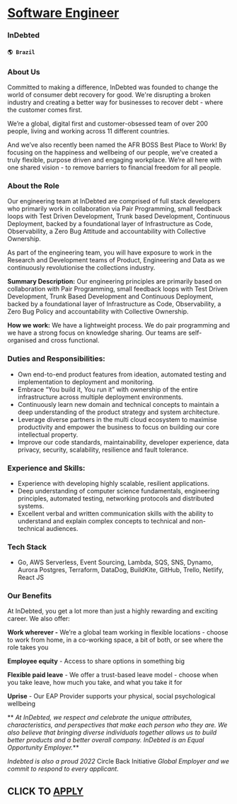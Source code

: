 # [Software Engineer](https://www.remotewlb.com/apply/software-engineer-74397)  
### InDebted  
#### `🌎 Brazil`  

### About Us

Committed to making a difference, InDebted was founded to change the world of consumer debt recovery for good. We're disrupting a broken industry and creating a better way for businesses to recover debt - where the customer comes first.

We’re a global, digital first and customer-obsessed team of over 200 people, living and working across 11 different countries.

And we’ve also recently been named the AFR BOSS Best Place to Work! By focusing on the happiness and wellbeing of our people, we’ve created a truly flexible, purpose driven and engaging workplace. We’re all here with one shared vision - to remove barriers to financial freedom for all people.

### About the Role

Our engineering team at InDebted are comprised of full stack developers who primarily work in collaboration via Pair Programming, small feedback loops with Test Driven Development, Trunk based Development, Continuous Deployment, backed by a foundational layer of Infrastructure as Code, Observability, a Zero Bug Attitude and accountability with Collective Ownership.

As part of the engineering team, you will have exposure to work in the Research and Development teams of Product, Engineering and Data as we continuously revolutionise the collections industry.

 **Summary Description:** Our engineering principles are primarily based on collaboration with Pair Programming, small feedback loops with Test Driven Development, Trunk Based Development and Continuous Deployment, backed by a foundational layer of Infrastructure as Code, Observability, a Zero Bug Policy and accountability with Collective Ownership.

 **How we work:** We have a lightweight process. We do pair programming and we have a strong focus on knowledge sharing. Our teams are self-organised and cross functional.

### Duties and Responsibilities:

  * Own end-to-end product features from ideation, automated testing and implementation to deployment and monitoring.
  * Embrace “You build it, You run it” with ownership of the entire infrastructure across multiple deployment environments.
  * Continuously learn new domain and technical concepts to maintain a deep understanding of the product strategy and system architecture.
  * Leverage diverse partners in the multi cloud ecosystem to maximise productivity and empower the business to focus on building our core intellectual property.
  * Improve our code standards, maintainability, developer experience, data privacy, security, scalability, resilience and fault tolerance.

### Experience and Skills:

  * Experience with developing highly scalable, resilient applications.
  * Deep understanding of computer science fundamentals, engineering principles, automated testing, networking protocols and distributed systems.
  * Excellent verbal and written communication skills with the ability to understand and explain complex concepts to technical and non-technical audiences.

### Tech Stack

  * Go, AWS Serverless, Event Sourcing, Lambda, SQS, SNS, Dynamo, Aurora Postgres, Terraform, DataDog, BuildKite, GitHub, Trello, Netlify, React JS

### Our Benefits

At InDebted, you get a lot more than just a highly rewarding and exciting career. We also offer:

 **Work wherever -** We’re a global team working in flexible locations - choose to work from home, in a co-working space, a bit of both, or see where the role takes you

**Employee equity** \- Access to share options in something big

 **Flexible paid leave** \- We offer a trust-based leave model - choose when you take leave, how much you take, and what you take it for

 **Uprise** \- Our EAP Provider supports your physical, social psychological wellbeing

 ** _At InDebted, we respect and celebrate the unique attributes, characteristics, and perspectives that make each person who they are. We also believe that bringing diverse individuals together allows us to build better products and a better overall company. InDebted is an Equal Opportunity Employer._**

 _Indebted is also a proud 2022_ Circle Back Initiative _Global Employer and we commit to respond to every applicant._

  
## CLICK TO [APPLY](https://www.remotewlb.com/apply/software-engineer-74397)

